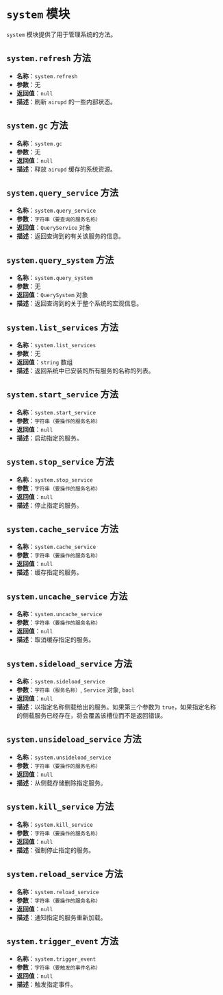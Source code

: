 # `system` 模块
`system` 模块提供了用于管理系统的方法。

## `system.refresh` 方法
- **名称**：`system.refresh`
- **参数**：无
- **返回值**：`null`
- **描述**：刷新 `airupd` 的一些内部状态。

## `system.gc` 方法
- **名称**：`system.gc`
- **参数**：无
- **返回值**：`null`
- **描述**：释放 `airupd` 缓存的系统资源。

## `system.query_service` 方法
- **名称**：`system.query_service`
- **参数**：`字符串（要查询的服务名称）`
- **返回值**：`QueryService` 对象
- **描述**：返回查询到的有关该服务的信息。

## `system.query_system` 方法
- **名称**：`system.query_system`
- **参数**：无
- **返回值**：`QuerySystem` 对象
- **描述**：返回查询到的关于整个系统的宏观信息。

## `system.list_services` 方法
- **名称**：`system.list_services`
- **参数**：无
- **返回值**：`string` 数组
- **描述**：返回系统中已安装的所有服务的名称的列表。

## `system.start_service` 方法
- **名称**：`system.start_service`
- **参数**：`字符串（要操作的服务名称）`
- **返回值**：`null`
- **描述**：启动指定的服务。

## `system.stop_service` 方法
- **名称**：`system.stop_service`
- **参数**：`字符串（要操作的服务名称）`
- **返回值**：`null`
- **描述**：停止指定的服务。

## `system.cache_service` 方法
- **名称**：`system.cache_service`
- **参数**：`字符串（要操作的服务名称）`
- **返回值**：`null`
- **描述**：缓存指定的服务。

## `system.uncache_service` 方法
- **名称**：`system.uncache_service`
- **参数**：`字符串（要操作的服务名称）`
- **返回值**：`null`
- **描述**：取消缓存指定的服务。

## `system.sideload_service` 方法
- **名称**：`system.sideload_service`
- **参数**：`字符串（服务名称）`, `Service` 对象, `bool`
- **返回值**：`null`
- **描述**：以指定名称侧载给出的服务。如果第三个参数为 `true`，如果指定名称的侧载服务已经存在，将会覆盖该槽位而不是返回错误。

## `system.unsideload_service` 方法
- **名称**：`system.unsideload_service`
- **参数**：`字符串（要操作的服务名称）`
- **返回值**：`null`
- **描述**：从侧载存储删除指定服务。

## `system.kill_service` 方法
- **名称**：`system.kill_service`
- **参数**：`字符串（要操作的服务名称）`
- **返回值**：`null`
- **描述**：强制停止指定的服务。

## `system.reload_service` 方法
- **名称**：`system.reload_service`
- **参数**：`字符串（要操作的服务名称）`
- **返回值**：`null`
- **描述**：通知指定的服务重新加载。

## `system.trigger_event` 方法
- **名称**：`system.trigger_event`
- **参数**：`字符串（要触发的事件名称）`
- **返回值**：`null`
- **描述**：触发指定事件。
